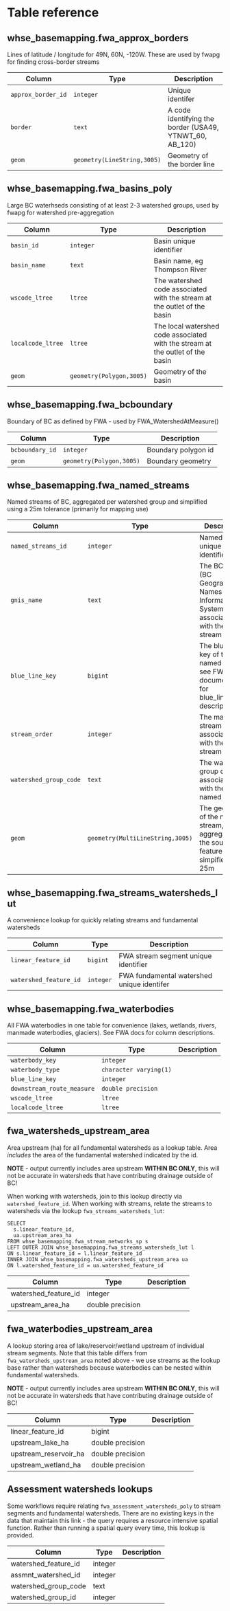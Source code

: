 # Table reference

## whse_basemapping.fwa_approx_borders

Lines of latitude / longitude for 49N, 60N, -120W. These are used by fwapg for finding cross-border streams

| Column | Type | Description |
|--------|------|-------------|
| `approx_border_id` | `integer` | Unique identifer |
| `border` | `text` | A code identifying the border (USA49, YTNWT_60, AB_120) |
| `geom` | `geometry(LineString,3005)` | Geometry of the border line |

## whse_basemapping.fwa_basins_poly

Large BC waterhseds consisting of at least 2-3 watershed groups, used by fwapg for watershed pre-aggregation

| Column | Type | Description |
|--------|------|-------------|
| `basin_id` | `integer` | Basin unique identifier |
| `basin_name` | `text` | Basin name, eg Thompson River |
| `wscode_ltree` | `ltree` | The watershed code associated with the stream at the outlet of the basin |
| `localcode_ltree` | `ltree` | The local watershed code associated with the stream at the outlet of the basin |
| `geom` | `geometry(Polygon,3005)` | Geometry of the basin |

## whse_basemapping.fwa_bcboundary

Boundary of BC as defined by FWA - used by FWA_WatershedAtMeasure()

| Column | Type | Description |
|--------|------|-------------|
| `bcboundary_id` | `integer` | Boundary polygon id |
| `geom` | `geometry(Polygon,3005)` | Boundary geometry |

## whse_basemapping.fwa_named_streams

Named streams of BC, aggregated per watershed group and simplified using a 25m tolerance (primarily for mapping use)

| Column | Type | Description |
|--------|------|-------------|
| `named_streams_id` | `integer` | Named stream unique identifier |
| `gnis_name` | `text` | The BCGNIS (BC Geographical Names Information System) name associated with the stream |
| `blue_line_key` | `bigint` | The blue line key of the named stream, see FWA documentation for blue_line_key description |
| `stream_order` | `integer` | The maximum stream order associated with the stream name |
| `watershed_group_code` | `text` | The watershed group code associated with the named stream |
| `geom` | `geometry(MultiLineString,3005)` | The geometry of the named stream, an aggregation of the source features and simpified by 25m |

## whse_basemapping.fwa_streams_watersheds_lut

A convenience lookup for quickly relating streams and fundamental watersheds

| Column | Type | Description |
|--------|------|-------------|
| `linear_feature_id` | `bigint` | FWA stream segment unique identifier |
| `watershed_feature_id` | `integer` | FWA fundamental watershed unique identifer |

## whse_basemapping.fwa_waterbodies

All FWA waterbodies in one table for convenience (lakes, wetlands, rivers, manmade waterbodies, glaciers). See FWA docs for column descriptions.

| Column | Type | Description |
|--------|------|-------------|
| `waterbody_key` | `integer` |  |
| `waterbody_type` | `character varying(1)` |  |
| `blue_line_key` | `integer` |  |
| `downstream_route_measure` | `double precision` |  |
| `wscode_ltree` | `ltree` |  |
| `localcode_ltree` | `ltree` |  |


## fwa_watersheds_upstream_area

Area upstream (ha) for all fundamental watersheds as a lookup table. Area *includes* the area of the fundamental watershed indicated by the id.

**NOTE** - output currently includes area upstream **WITHIN BC ONLY**, this will not be accurate in watersheds that have contributing drainage outside of BC!

When working with watersheds, join to this lookup directly via `watershed_feature_id`.
When working with streams, relate the streams to watersheds via the lookup `fwa_streams_watersheds_lut`:

    SELECT
      s.linear_feature_id,
      ua.upstream_area_ha
    FROM whse_basemapping.fwa_stream_networks_sp s
    LEFT OUTER JOIN whse_basemapping.fwa_streams_watersheds_lut l
    ON s.linear_feature_id = l.linear_feature_id
    INNER JOIN whse_basemapping.fwa_watersheds_upstream_area ua
    ON l.watershed_feature_id = ua.watershed_feature_id

| Column | Type | Description |
|--------|------|-------------|
| watershed_feature_id | integer          | |
| upstream_area_ha     | double precision | |

## fwa_waterbodies_upstream_area

A lookup storing area of lake/reservoir/wetland upstream of individual stream segments.
Note that this table differs from `fwa_watersheds_upstream_area` noted above - we use streams as the lookup base rather than watersheds because waterbodies can be nested within fundamental watersheds.

**NOTE** - output currently includes area upstream **WITHIN BC ONLY**, this will not be accurate in watersheds that have contributing drainage outside of BC!

| Column | Type | Description |
|--------|------|-------------|
| linear_feature_id     | bigint           |           |
| upstream_lake_ha      | double precision |           |
| upstream_reservoir_ha | double precision |           |
| upstream_wetland_ha   | double precision |           |

## Assessment watersheds lookups

Some workflows require relating `fwa_assessment_watersheds_poly` to stream segments and fundamental watersheds. There are no existing keys in the data that maintain this link - the query requires a resource intensive spatial function.  Rather than running a spatial query every time, this lookup is provided.

| Column | Type | Description |
|--------|------|-------------|
| watershed_feature_id | integer |           |
| assmnt_watershed_id  | integer |           |
| watershed_group_code | text    |           |
| watershed_group_id   | integer |           |
